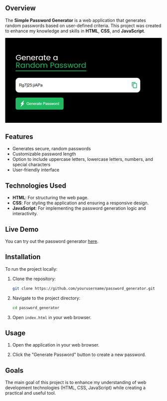 


## Overview

The **Simple Password Generator** is a web application that generates random passwords based on user-defined criteria. This project was created to enhance my knowledge and skills in **HTML**, **CSS**, and **JavaScript**. 

![alt text](image.png)

## Features

- Generates secure, random passwords
- Customizable password length
- Option to include uppercase letters, lowercase letters, numbers, and special characters
- User-friendly interface

## Technologies Used

- **HTML**: For structuring the web page.
- **CSS**: For styling the application and ensuring a responsive design.
- **JavaScript**: For implementing the password generation logic and interactivity.

## Live Demo

You can try out the password generator [here](https://toqaezzatly.github.io/password_generator/).

## Installation

To run the project locally:

1. Clone the repository:
   ```bash
   git clone https://github.com/yourusername/password_generator.git
   ```

2. Navigate to the project directory:
   ```bash
   cd password_generator
   ```

3. Open `index.html` in your web browser.

## Usage

1. Open the application in your web browser.

2. Click the "Generate Password" button to create a new password.

## Goals

The main goal of this project is to enhance my understanding of web development technologies (HTML, CSS, JavaScript) while creating a practical and useful tool.
